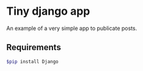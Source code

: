 Tiny django app
===============
An example of a very simple app to publicate posts.

Requirements
------------
```bash
$pip install Django
```
